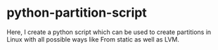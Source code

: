 # python-partition-script
Here, I create a python script which can be used to create partitions in Linux with all possible ways like From static as well as LVM. 
